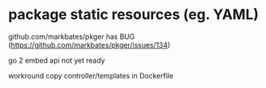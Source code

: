 # package static resources (eg. YAML)

github.com/markbates/pkger has BUG (https://github.com/markbates/pkger/issues/134)

go 2 embed api not yet ready

workround copy controller/templates in Dockerfile
